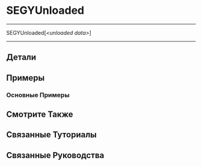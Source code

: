 # SEGYUnloaded

---

SEGYUnloaded[_\<unloaded data\>_]

---

## Детали

## Примеры

### Основные Примеры

## Смотрите Также

## Связанные Туториалы

## Связанные Руководства
